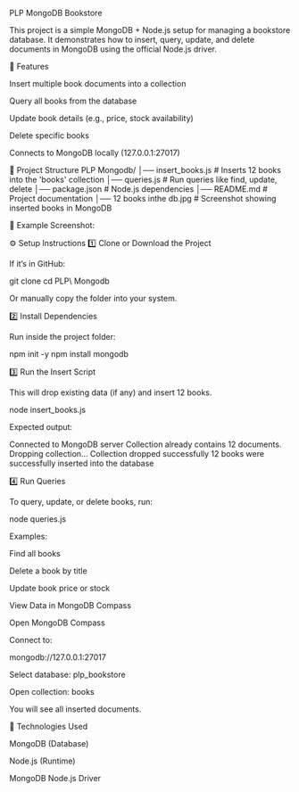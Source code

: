 PLP MongoDB Bookstore

This project is a simple MongoDB + Node.js setup for managing a bookstore database. It demonstrates how to insert, query, update, and delete documents in MongoDB using the official Node.js driver.

🚀 Features

Insert multiple book documents into a collection

Query all books from the database

Update book details (e.g., price, stock availability)

Delete specific books

Connects to MongoDB locally (127.0.0.1:27017)

📂 Project Structure
PLP Mongodb/
│── insert_books.js   # Inserts 12 books into the 'books' collection
│── queries.js        # Run queries like find, update, delete
│── package.json      # Node.js dependencies
│── README.md         # Project documentation
│── 12 books inthe db.jpg   # Screenshot showing inserted books in MongoDB


📸 Example Screenshot:


⚙️ Setup Instructions
1️⃣ Clone or Download the Project

If it’s in GitHub:

git clone <your-repo-link>
cd PLP\ Mongodb


Or manually copy the folder into your system.

2️⃣ Install Dependencies

Run inside the project folder:

npm init -y
npm install mongodb

3️⃣ Run the Insert Script

This will drop existing data (if any) and insert 12 books.

node insert_books.js


Expected output:

Connected to MongoDB server
Collection already contains 12 documents. Dropping collection...
Collection dropped successfully
12 books were successfully inserted into the database

4️⃣ Run Queries

To query, update, or delete books, run:

node queries.js


Examples:

Find all books

Delete a book by title

Update book price or stock

View Data in MongoDB Compass

Open MongoDB Compass

Connect to:

mongodb://127.0.0.1:27017


Select database: plp_bookstore

Open collection: books

You will see all inserted documents.

📖 Technologies Used

MongoDB (Database)

Node.js (Runtime)

MongoDB Node.js Driver
